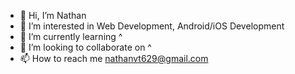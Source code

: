 - 👋 Hi, I’m Nathan
- 👀 I’m interested in Web Development, Android/iOS Development
- 🌱 I’m currently learning ^
- 💞️ I’m looking to collaborate on ^
- 📫 How to reach me nathanvt629@gmail.com

<!---
Learning Github . . .
--->
